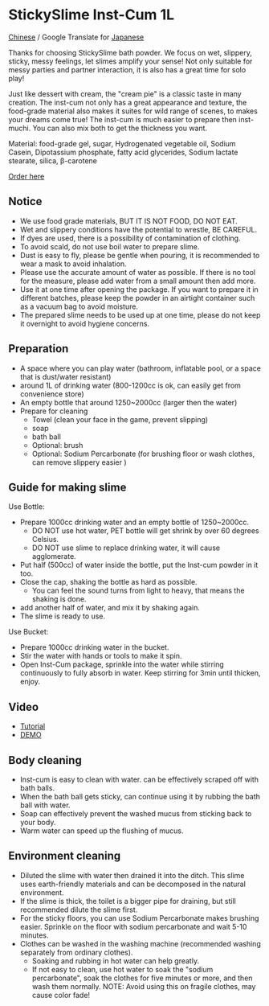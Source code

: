StickySlime Inst-Cum 1L
===
[Chinese](prod_inst_cum1.md) / Google Translate for [Japanese](https://raw-githubusercontent-com.translate.goog/mizunogin/testing/master/prod_inst_cum1.md?_x_tr_sl=zh-TW&_x_tr_tl=ja&_x_tr_hl=zh-TW&_x_tr_pto=wapp)

Thanks for choosing StickySlime bath powder. We focus on wet, slippery, sticky, messy feelings, let slimes amplify your sense! Not only suitable for messy parties and partner interaction, it is also has a great time for solo play!

Just like dessert with cream, the "cream pie" is a classic taste in many creation. The inst-cum not only has a great appearance and texture, the food-grade material also makes it suites for wild range of scenes, to makes your dreams come true!
The inst-cum is much easier to prepare then inst-muchi. You can also mix both to get the thickness you want. 

Material: food-grade gel, sugar, Hydrogenated vegetable oil, Sodium Casein, Dipotassium phosphate, fatty acid glycerides, Sodium lactate stearate, silica, β-carotene

[Order here](https://forms.gle/35kck9bTKbRLnpZP8)

Notice
---
* We use food grade materials, BUT IT IS NOT FOOD, DO NOT EAT.
* Wet and slippery conditions have the potential to wrestle, BE CAREFUL.
* If dyes are used, there is a possibility of contamination of clothing.
* To avoid scald, do not use boil water to prepare slime.
* Dust is easy to fly, please be gentle when pouring, it is recommended to wear a mask to avoid inhalation.
* Please use the accurate amount of water as possible. If there is no tool for the measure, please add water from a small amount then add more.
* Use it at one time after opening the package. If you want to prepare it in different batches, please keep the powder in an airtight container such as a vacuum bag to avoid moisture.
* The prepared slime needs to be used up at one time, please do not keep it overnight to avoid hygiene concerns.

Preparation
---
* A space where you can play water (bathroom, inflatable pool, or a space that is dust/water resistant)
* around 1L of drinking water (800-1200cc is ok, can easily get from convenience store)
* An empty bottle that around 1250~2000cc (larger then the water)
* Prepare for cleaning
  * Towel (clean your face in the game, prevent slipping)
  * soap
  * bath ball
  * Optional: brush
  * Optional: Sodium Percarbonate (for brushing floor or wash clothes, can remove slippery easier )


Guide for making slime
---
Use Bottle:
* Prepare 1000cc drinking water and an empty bottle of 1250~2000cc.
  * DO NOT use hot water, PET bottle will get shrink by over 60 degrees Celsius.
  * DO NOT use slime to replace drinking water, it will cause agglomerate.
* Put half (500cc) of water inside the bottle, put the Inst-cum powder in it too.
* Close the cap, shaking the bottle as hard as possible.
  * You can feel the sound turns from light to heavy, that means the shaking is done.
* add another half of water, and mix it by shaking again.
* The slime is ready to use. 

Use Bucket:
* Prepare 1000cc drinking water in the bucket.
* Stir the water with hands or tools to make it spin.
* Open Inst-Cum package, sprinkle into the water while stirring continuously to fully absorb in water. Keep stirring for 3min until thicken, enjoy.


Video
---
* [Tutorial](https://www.youtube.com/watch?v=ABRzNcCkIrY)
* [DEMO](https://www.youtube.com/watch?v=Lz4OezBOGXg)


Body cleaning
---
* Inst-cum is easy to clean with water. can be effectively scraped off with bath balls.
* When the bath ball gets sticky, can continue using it by rubbing the bath ball with water.
* Soap can effectively prevent the washed mucus from sticking back to your body.
* Warm water can speed up the flushing of mucus.


Environment cleaning
---
* Diluted the slime with water then drained it into the ditch. This slime uses earth-friendly materials and can be decomposed in the natural environment.
* If the slime is thick, the toilet is a bigger pipe for draining, but still recommended dilute the slime first.
* For the sticky floors, you can use Sodium Percarbonate makes brushing easier. Sprinkle on the floor with sodium percarbonate and wait 5-10 minutes.
* Clothes can be washed in the washing machine (recommended washing separately from ordinary clothes).
  * Soaking and rubbing in hot water can help greatly.
  * If not easy to clean, use hot water to soak the "sodium percarbonate", soak the clothes for five minutes or more, and then wash them normally. NOTE: Avoid using this on fragile clothes, may cause color fade!
